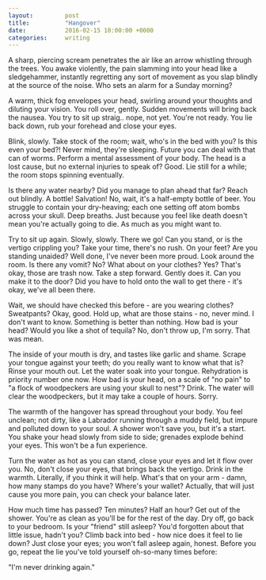 ```yaml
---
layout:         post
title:          "Hangover"
date:           2016-02-15 10:00:00 +0000
categories:     writing
---
```


A sharp, piercing scream penetrates the air like an arrow whistling through the trees. You awake violently, the pain slamming into your head like a sledgehammer, instantly regretting any sort of movement as you slap blindly at the source of the noise. Who sets an alarm for a Sunday morning?

<!-- Read More -->

A warm, thick fog envelopes your head, swirling around your thoughts and diluting your vision. You roll over, gently. Sudden movements will bring back the nausea. You try to sit up straig.. nope, not yet. You're not ready. You lie back down, rub your forehead and close your eyes.

Blink, slowly. Take stock of the room; wait, who's in the bed with you? Is this even your bed?! Never mind, they're sleeping. Future you can deal with that can of worms. Perform a mental assessment of your body. The head is a lost cause, but no external injuries to speak of? Good. Lie still for a while; the room stops spinning eventually.

Is there any water nearby? Did you manage to plan ahead that far? Reach out blindly. A bottle! Salvation! No, wait, it's a half-empty bottle of beer. You struggle to contain your dry-heaving; each one setting off atom bombs across your skull. Deep breaths. Just because you feel like death doesn't mean you're actually going to die. As much as you might want to. 

Try to sit up again. Slowly, slowly. There we go! Can you stand, or is the vertigo crippling you? Take your time, there's no rush. On your feet? Are you standing unaided? Well done, I've never been more proud. Look around the room. Is there any vomit? No? What about on your clothes? Yes? That's okay, those are trash now. Take a step forward. Gently does it. Can you make it to the door? Did you have to hold onto the wall to get there - it's okay, we've all been there.

Wait, we should have checked this before - are you wearing clothes? Sweatpants? Okay, good. Hold up, what are those stains - no, never mind. I don't want to know. Something is better than nothing. How bad is your head? Would you like a shot of tequila? No, don't throw up, I'm sorry. That was mean.

The inside of your mouth is dry, and tastes like garlic and shame. Scrape your tongue against your teeth; do you really want to know what that is? Rinse your mouth out. Let the water soak into your tongue. Rehydration is priority number one now. How bad is your head, on a scale of "no pain" to "a flock of woodpeckers are using your skull to nest"? Drink. The water will clear the woodpeckers, but it may take a couple of hours. Sorry.

The warmth of the hangover has spread throughout your body. You feel unclean; not dirty, like a Labrador running through a muddy field, but impure and polluted down to your soul. A shower won't save you, but it's a start. You shake your head slowly from side to side; grenades explode behind your eyes. This won't be a fun experience.

Turn the water as hot as you can stand, close your eyes and let it flow over you. No, don't close your eyes, that brings back the vertigo. Drink in the warmth. Literally, if you think it will help. What's that on your arm - damn, how many stamps do you have? Where's your wallet? Actually, that will just cause you more pain, you can check your balance later.

How much time has passed? Ten minutes? Half an hour? Get out of the shower. You're as clean as you'll be for the rest of the day. Dry off, go back to your bedroom. Is your "friend" still asleep? You'd forgotten about that little issue, hadn't you? Climb back into bed - how nice does it feel to lie down? Just close your eyes; you won't fall asleep again, honest. Before you go, repeat the lie you've told yourself oh-so-many times before:

"I'm never drinking again."